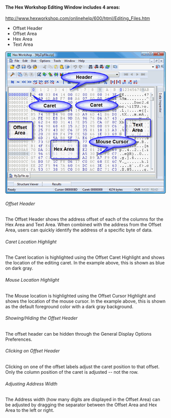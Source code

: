 #### The Hex Workshop Editing Window includes 4 areas:
http://www.hexworkshop.com/onlinehelp/600/html/Editing_Files.htm

- Offset Header
- Offset Area
- Hex Area
- Text Area


![MySQL](1.gif)


###### Offset Header
The Offset Header shows the address offset of each of the columns for the Hex Area and Text Area.  When combined with the address from the Offset Area, users can quickly identify the address of a specific byte of data.

###### Caret Location Highlight
The Caret location is highlighted using the Offset Caret Highlight and shows the location of the editing caret.  In the example above, this is shown as blue on dark gray.

###### Mouse Location Highlight
The Mouse location is highlighted using the Offset Cursor Highlight and shows the location of the mouse cursor.  In the example above, this is shown as the default foreground color with a dark gray background.

###### Showing/Hiding the Offset Header
The offset header can be hidden through the General Display Options Preferences.

###### Clicking on Offset Header
Clicking on one of the offset labels adjust the caret position to that offset.  Only the column position of the caret is adjusted -- not the row.

###### Adjusting Address Width
The Address width (how many digits are displayed in the Offset Area) can be adjusted by dragging the separator between the Offset Area and Hex Area to the left or right.

